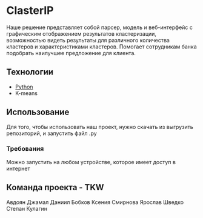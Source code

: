 # ClasterIP
Наше решение представляет собой парсер, модель и веб-интерфейс с графическим отображением результатов кластеризации, возможностью видеть результаты для различного количества кластеров и характеристиками кластеров. Помогает сотрудникам банка подобрать наилучшее предложение для клиента.

## Технологии
- [Python](https://www.python.org/)
- K-means

## Использование
Для того, чтобы использовать наш проект, нужно скачать из выгрузить репозиторий, и запустить файл .py

### Требования
Можно запустить на любом устройстве, которое имеет доступ в интернет

## Команда проекта - TKW
Авдоян Джамал
Даниил Бобков
Ксения Смирнова
Ярослав Шведко
Степан Кулагин
